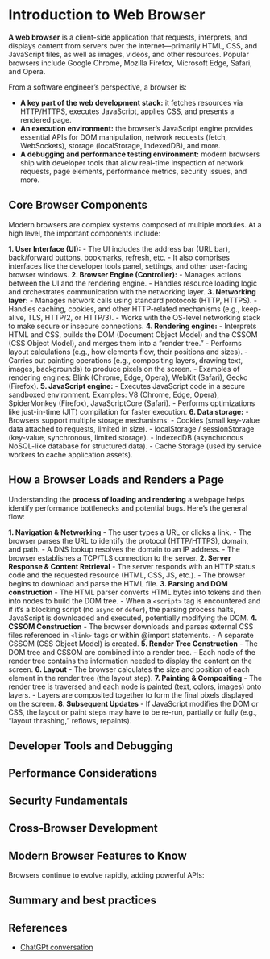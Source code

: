 # Introduction to Web Browser

**A web browser** is a client-side application that requests, interprets, and displays content from servers over the internet—primarily HTML, CSS, and JavaScript files, as well as images, videos, and other resources. Popular browsers include Google Chrome, Mozilla Firefox, Microsoft Edge, Safari, and Opera.

From a software engineer’s perspective, a browser is:

- **A key part of the web development stack:** it fetches resources via HTTP/HTTPS, executes JavaScript, applies CSS, and presents a rendered page.
- **An execution environment:** the browser’s JavaScript engine provides essential APIs for DOM manipulation, network requests (fetch, WebSockets), storage (localStorage, IndexedDB), and more.
- **A debugging and performance testing environment:** modern browsers ship with developer tools that allow real-time inspection of network requests, page elements, performance metrics, security issues, and more.

## Core Browser Components

Modern browsers are complex systems composed of multiple modules. At a high level, the important components include:

**1. User Interface (UI):**
    - The UI includes the address bar (URL bar), back/forward buttons, bookmarks, refresh, etc.
    - It also comprises interfaces like the developer tools panel, settings, and other user-facing browser windows.
**2. Browser Engine (Controller):**
    - Manages actions between the UI and the rendering engine.
    - Handles resource loading logic and orchestrates communication with the networking layer.
**3. Networking layer:**
    - Manages network calls using standard protocols (HTTP, HTTPS).
    - Handles caching, cookies, and other HTTP-related mechanisms (e.g., keep-alive, TLS, HTTP/2, or HTTP/3).
    - Works with the OS-level networking stack to make secure or insecure connections.
**4. Rendering engine:**
    - Interprets HTML and CSS, builds the DOM (Document Object Model) and the CSSOM (CSS Object Model), and merges them into a “render tree.”
    - Performs layout calculations (e.g., how elements flow, their positions and sizes).
    - Carries out painting operations (e.g., compositing layers, drawing text, images, backgrounds) to produce pixels on the screen.
    - Examples of rendering engines: Blink (Chrome, Edge, Opera), WebKit (Safari), Gecko (Firefox).
**5. JavaScript engine:**
    - Executes JavaScript code in a secure sandboxed environment. Examples: V8 (Chrome, Edge, Opera), SpiderMonkey (Firefox), JavaScriptCore (Safari).
    - Performs optimizations like just-in-time (JIT) compilation for faster execution.
**6. Data storage:**
    - Browsers support multiple storage mechanisms:
        - Cookies (small key-value data attached to requests, limited in size).
        - localStorage / sessionStorage (key-value, synchronous, limited storage).
        - IndexedDB (asynchronous NoSQL-like database for structured data).
        - Cache Storage (used by service workers to cache application assets).

## How a Browser Loads and Renders a Page

Understanding the **process of loading and rendering** a webpage helps identify performance bottlenecks and potential bugs. Here’s the general flow:

**1. Navigation & Networking**
    - The user types a URL or clicks a link.
    - The browser parses the URL to identify the protocol (HTTP/HTTPS), domain, and path.
    - A DNS lookup resolves the domain to an IP address.
    - The browser establishes a TCP/TLS connection to the server.
**2. Server Response & Content Retrieval**
    - The server responds with an HTTP status code and the requested resource (HTML, CSS, JS, etc.).
    - The browser begins to download and parse the HTML file.
**3. Parsing and DOM construction**
    - The HTML parser converts HTML bytes into tokens and then into nodes to build the DOM tree.
    - When a `<script>` tag is encountered and if it’s a blocking script (no `async` or `defer`), the parsing process halts, JavaScript is downloaded and executed, potentially modifying the DOM.
**4. CSSOM Construction**
    - The browser downloads and parses external CSS files referenced in `<link>` tags or within @import statements.
    - A separate CSSOM (CSS Object Model) is created.
**5. Render Tree Construction**
    - The DOM tree and CSSOM are combined into a render tree.
    - Each node of the render tree contains the information needed to display the content on the screen.
**6. Layout**
    - The browser calculates the size and position of each element in the render tree (the layout step).
**7. Painting & Compositing**
    - The render tree is traversed and each node is painted (text, colors, images) onto layers.
    - Layers are composited together to form the final pixels displayed on the screen.
**8. Subsequent Updates**
    - If JavaScript modifies the DOM or CSS, the layout or paint steps may have to be re-run, partially or fully (e.g., “layout thrashing,” reflows, repaints).

## Developer Tools and Debugging

## Performance Considerations

## Security Fundamentals

## Cross-Browser Development

## Modern Browser Features to Know

Browsers continue to evolve rapidly, adding powerful APIs:


## Summary and best practices

## References

- [ChatGPt conversation](https://chatgpt.com/c/6789af82-f0f8-800a-ab96-473a1a7da9dd)
